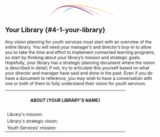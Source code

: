 <div style="text-align:center"><img src="/assets/CL_Swoosh.png" alt=""/></div>

## Your Library {#4-1-your-library}

Any vision planning for youth services must start with an overview of the entire library. You will need your manager’s and director’s buy-in to allow you to take the time and effort to implement connected learning programs, so start by thinking about your library’s mission and strategic goals. Hopefully, your library has a strategic planning document where the vision is described in detail; if not, try to articulate this yourself based on what your director and manager have said and done in the past. Even if you do have a document to reference, you may wish to have a conversation with one or both of them to fully understand their vision for youth services.

<table style="table-format">
<th colspan="2" ><h5>ABOUT {YOUR LIBRARY'S NAME}</h5></th>
<tr><td>Library's mission:</td><td width="200px;"></td></tr>
<tr><td>Library's strategic vision:</td><td></td></tr>
<tr><td>Youth Services' mission:</td><td></td></tr>
</table>